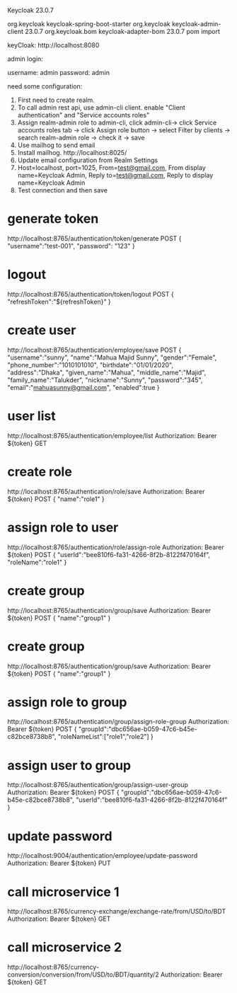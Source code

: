 Keycloak 23.0.7

<dependency>
	<groupId>org.keycloak</groupId>
	<artifactId>keycloak-spring-boot-starter</artifactId>
</dependency>
<dependency>
	<groupId>org.keycloak</groupId>
	<artifactId>keycloak-admin-client</artifactId>
	<version>23.0.7</version>
</dependency>
<dependency>
	<groupId>org.keycloak.bom</groupId>
	<artifactId>keycloak-adapter-bom</artifactId>
	<version>23.0.7</version>
	<type>pom</type>
	<scope>import</scope>
</dependency>
  

keyCloak: 
http://localhost:8080

admin login:

username: admin
password: admin

need some configuration:
1. First need to create realm.
2. To call admin rest api, use admin-cli client. enable "Client authentication" and "Service accounts roles"
3. Assign realm-admin role to admin-cli, click admin-cli-> click Service accounts roles tab -> click Assign role button -> select Filter by clients -> search realm-admin role -> check it -> save 
4. Use mailhog to send email
5. Install mailhog. http://localhost:8025/
6. Update email configuration from Realm Settings
7. Host=localhost, port=1025, From=test@gmail.com, From display name=Keycloak Admin, Reply to=test@gmail.com, Reply to display name=Keycloak Admin
8. Test connection and then save


# generate token
http://localhost:8765/authentication/token/generate
POST
{
"username":"test-001",
"password": "123"
}

# logout
http://localhost:8765/authentication/token/logout
POST
{
"refreshToken":"${refreshToken}"
}

# create user
http://localhost:8765/authentication/employee/save
POST
{
"username":"sunny",
"name":"Mahua Majid Sunny",
"gender":"Female",
"phone_number":"1010101010",
"birthdate":"01/01/2020",
"address":"Dhaka",
"given_name":"Mahua",
"middle_name":"Majid",
"family_name":"Talukder",
"nickname":"Sunny",
"password":"345",
"email":"mahuasunny@gmail.com",
"enabled":true
}

# user list
http://localhost:8765/authentication/employee/list
Authorization: Bearer ${token}
GET

# create role
http://localhost:8765/authentication/role/save
Authorization: Bearer ${token}
POST
{
"name":"role1"
}

# assign role to user
http://localhost:8765/authentication/role/assign-role
Authorization: Bearer ${token}
POST
{
"userId":"bee810f6-fa31-4266-8f2b-8122f470164f",
"roleName":"role1"
}

# create group
http://localhost:8765/authentication/group/save
Authorization: Bearer ${token}
POST
{
"name":"group1"
}

# create group
http://localhost:8765/authentication/group/save
Authorization: Bearer ${token}
POST
{
"name":"group1"
}

# assign role to group
http://localhost:8765/authentication/group/assign-role-group
Authorization: Bearer ${token}
POST
{
"groupId":"dbc656ae-b059-47c6-b45e-c82bce8738b8",
"roleNameList":["role1","role2"]
}

# assign user to group
http://localhost:8765/authentication/group/assign-user-group
Authorization: Bearer ${token}
POST
{
"groupId":"dbc656ae-b059-47c6-b45e-c82bce8738b8",
"userId":"bee810f6-fa31-4266-8f2b-8122f470164f"
}

   
# update password
http://localhost:9004/authentication/employee/update-password
Authorization: Bearer ${token}
PUT

# call microservice 1
http://localhost:8765/currency-exchange/exchange-rate/from/USD/to/BDT
Authorization: Bearer ${token}
GET

# call microservice 2
http://localhost:8765/currency-conversion/conversion/from/USD/to/BDT/quantity/2
Authorization: Bearer ${token}
GET
